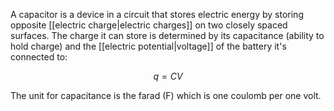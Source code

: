 A capacitor is a device in a circuit that stores electric energy by storing opposite [[electric charge|electric charges]] on two closely spaced surfaces. The charge it can store is determined by its capacitance (ability to hold charge) and the [[electric potential|voltage]] of the battery it's connected to:

$$
q=CV
$$

The unit for capacitance is the farad (F) which is one coulomb per one volt. 